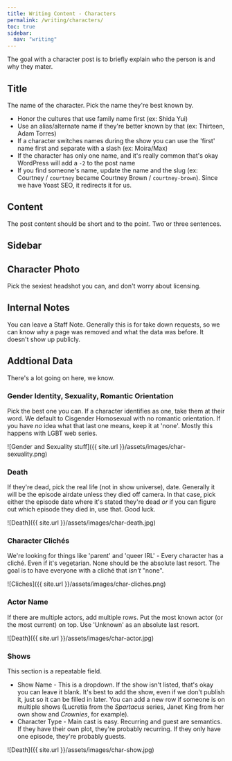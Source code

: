 ```yaml
---
title: Writing Content - Characters
permalink: /writing/characters/
toc: true
sidebar:
  nav: "writing"
---
```


The goal with a character post is to briefly explain who the person is and why they mater.

## Title

The name of the character. Pick the name they're best known by.

* Honor the cultures that use family name first (ex: Shida Yui)
* Use an alias/alternate name if they're better known by that (ex: Thirteen, Adam Torres)
* If a character switches names during the show you can use the 'first' name first and separate with a slash (ex: Moira/Max)
* If the character has only one name, and it's really common that's okay WordPress will add a `-2` to the post name
* If you find someone's name, update the name and the slug (ex: Courtney / `courtney` became Courtney Brown / `courtney-brown`). Since we have Yoast SEO, it redirects it for us.

## Content

The post content should be short and to the point. Two or three sentences.

## Sidebar

## Character Photo

Pick the sexiest headshot you can, and don't worry about licensing.

## Internal Notes

You can leave a Staff Note. Generally this is for take down requests, so we can know why a page was removed and what the data was before. It doesn't show up publicly.

## Addtional Data

There's a lot going on here, we know.

### Gender Identity, Sexuality, Romantic Orientation

Pick the best one you can. If a character identifies as one, take them at their word. We default to Cisgender Homosexual with no romantic orientation. If you have _no_ idea what that last one means, keep it at 'none'. Mostly this happens with LGBT web series.

![Gender and Sexuality stuff]({{ site.url }}/assets/images/char-sexuality.png)

### Death

If they're dead, pick the real life (not in show universe), date. Generally it will be the episode airdate unless they died off camera. In that case, pick either the episode date where it's stated they're dead _or_ if you can figure out which episode they died in, use that. Good luck.

![Death]({{ site.url }}/assets/images/char-death.jpg)

### Character Clichés

We're looking for things like 'parent' and 'queer IRL' - Every character has a cliché. Even if it's vegetarian. None should be the absolute last resort. The goal is to have everyone with a cliché that _isn't_ "none".

![Cliches]({{ site.url }}/assets/images/char-cliches.png)

### Actor Name

If there are multiple actors, add multiple rows. Put the most known actor (or the most current) on top. Use 'Unknown' as an absolute last resort.

![Death]({{ site.url }}/assets/images/char-actor.jpg)

### Shows

This section is a repeatable field.

* Show Name - This is a dropdown. If the show isn't listed, that's okay you can leave it blank. It's best to add the show, even if we don't publish it, just so it can be filled in later. You can add a new row if someone is on multiple shows (Lucretia from the _Spartacus_ series, Janet King from her own show and _Crownies_, for example).
* Character Type - Main cast is easy. Recurring and guest are semantics. If they have their own plot, they're probably recurring. If they only have one episode, they're probably guests.

![Death]({{ site.url }}/assets/images/char-show.jpg)
